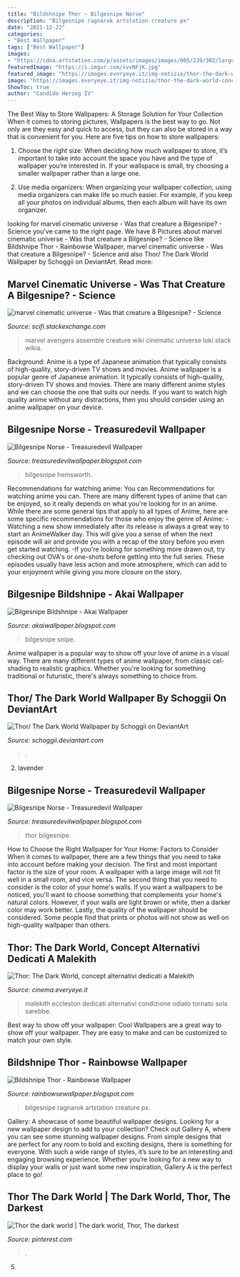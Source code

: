 ```yaml
---
title: "Bildshnipe Thor ~ Bilgesnipe Norse"
description: "Bilgesnipe ragnarok artstation creature px"
date: "2021-12-22"
categories:
- "Best Wallpaper"
tags: ["Best Wallpaper"]
images:
- "https://cdna.artstation.com/p/assets/images/images/005/239/302/large/courtney-clay-beast-edits-stills1.jpg?1489551348"
featuredImage: "https://i.imgur.com/svvNFjK.jpg"
featured_image: "https://images.everyeye.it/img-notizie/thor-the-dark-world-concept-alternativi-dedicati-malekith-v4-307449-1280x720.jpg"
image: "https://images.everyeye.it/img-notizie/thor-the-dark-world-concept-alternativi-dedicati-malekith-v4-307449-1280x720.jpg"
ShowToc: true
author: "Candido Herzog IV"
---
```



The Best Way to Store Wallpapers: A Storage Solution for Your Collection
When it comes to storing pictures, Wallpapers is the best way to go. Not only are they easy and quick to access, but they can also be stored in a way that is convenient for you. Here are five tips on how to store wallpapers:
1) Choose the right size: When deciding how much wallpaper to store, it’s important to take into account the space you have and the type of wallpaper you’re interested in. If your wallspace is small, try choosing a smaller wallpaper rather than a large one.

2) Use media organizers: When organizing your wallpaper collection, using media organizers can make life so much easier. For example, if you keep all your photos on individual albums, then each album will have its own organizer.

	

		
looking for marvel cinematic universe - Was that creature a Bilgesnipe? - Science you've came to the right page. We have 8 Pictures about marvel cinematic universe - Was that creature a Bilgesnipe? - Science like Bildshnipe Thor - Rainbowse Wallpaper, marvel cinematic universe - Was that creature a Bilgesnipe? - Science and also Thor/ The Dark World Wallpaper by Schoggii on DeviantArt. Read more:
		
    
## Marvel Cinematic Universe - Was That Creature A Bilgesnipe? - Science

<img loading=lazy src="https://i.stack.imgur.com/NGJ2C.png" onerror="this.onerror=null;this.src='https://tse2.mm.bing.net/th?id=OIP.qR0aWzru9dkwrhrIa4HkqQHaEM&amp;pid=15.1';" alt="marvel cinematic universe - Was that creature a Bilgesnipe? - Science">

_Source: scifi.stackexchange.com_

>marvel avengers assemble creature wiki cinematic universe loki stack wikia. 

	

Background: Anime is a type of Japanese animation that typically consists of high-quality, story-driven TV shows and movies.
Anime wallpaper is a popular genre of Japanese animation. It typically consists of high-quality, story-driven TV shows and movies. There are many different anime styles and we can choose the one that suits our needs. If you want to watch high quality anime without any distractions, then you should consider using an anime wallpaper on your device.

    
## Bilgesnipe Norse - Treasuredevil Wallpaper

<img loading=lazy src="https://i.pinimg.com/originals/02/c7/02/02c7021c9363c9c3624bd6d12d840205.gif" onerror="this.onerror=null;this.src='https://tse3.mm.bing.net/th?id=OIP.c0eltP_sODyi4i_NegMuPAHaHX&amp;pid=15.1';" alt="Bilgesnipe Norse - Treasuredevil Wallpaper">

_Source: treasuredevilwallpaper.blogspot.com_

>bilgesnipe hemsworth. 

	

Recommendations for watching anime: You can
Recommendations for watching anime you can. There are many different types of anime that can be enjoyed, so it really depends on what you're looking for in an anime. While there are some general tips that apply to all types of Anime, here are some specific recommendations for those who enjoy the genre of Anime: 
-Watching a new show immediately after its release is always a great way to start an AnimeWalker day. This will give you a sense of when the next episode will air and provide you with a recap of the story before you even get started watching. 
-If you're looking for something more drawn out, try checking out OVA's or one-shots before getting into the full series. These episodes usually have less action and more atmosphere, which can add to your enjoyment while giving you more closure on the story.

    
## Bilgesnipe Bildshnipe - Akai Wallpaper

<img loading=lazy src="https://pbs.twimg.com/media/CDVoBiwUkAA0NSV.jpg:large" onerror="this.onerror=null;this.src='https://tse2.mm.bing.net/th?id=OIP.yUttU3WlA9yfELm6A0r0qgHaFt&amp;pid=15.1';" alt="Bilgesnipe Bildshnipe - Akai Wallpaper">

_Source: akaiwallpaper.blogspot.com_

>bilgesnipe snipe. 

	

Anime wallpaper is a popular way to show off your love of anime in a visual way. There are many different types of anime wallpaper, from classic cel-shading to realistic graphics. Whether you're looking for something traditional or futuristic, there's always something to choice from.

    
## Thor/ The Dark World Wallpaper By Schoggii On DeviantArt

<img loading=lazy src="http://img08.deviantart.net/8900/i/2013/235/2/4/thor__the_dark_world_wallpaper_by_schoggii-d6jcse8.jpg" onerror="this.onerror=null;this.src='https://tse4.mm.bing.net/th?id=OIP.-VuaswurG7pEb5_N-tZXUwHaFj&amp;pid=15.1';" alt="Thor/ The Dark World Wallpaper by Schoggii on DeviantArt">

_Source: schoggii.deviantart.com_

>. 

	

2. lavender 

    
## Bilgesnipe Norse - Treasuredevil Wallpaper

<img loading=lazy src="https://i.imgur.com/svvNFjK.jpg" onerror="this.onerror=null;this.src='https://tse4.mm.bing.net/th?id=OIP.q2SxACMWQ-AVohUI-JU-jQHaHa&amp;pid=15.1';" alt="Bilgesnipe Norse - Treasuredevil Wallpaper">

_Source: treasuredevilwallpaper.blogspot.com_

>thor bilgesnipe. 

	

How to Choose the Right Wallpaper for Your Home: Factors to Consider
When it comes to wallpaper, there are a few things that you need to take into account before making your decision. The first and most important factor is the size of your room. A wallpaper with a large image will not fit well in a small room, and vice versa. 
The second thing that you need to consider is the color of your home's walls. If you want a wallpapers to be noticed, you'll want to choose something that complements your home's natural colors. However, if your walls are light brown or white, then a darker color may work better. 
Lastly, the quality of the wallpaper should be considered. Some people find that prints or photos will not show as well on high-quality wallpaper than others.

    
## Thor: The Dark World, Concept Alternativi Dedicati A Malekith

<img loading=lazy src="https://images.everyeye.it/img-notizie/thor-the-dark-world-concept-alternativi-dedicati-malekith-v4-307449-1280x720.jpg" onerror="this.onerror=null;this.src='https://tse4.mm.bing.net/th?id=OIP.hUM-TRwLE7lEl2JXrZumTAHaEK&amp;pid=15.1';" alt="Thor: The Dark World, concept alternativi dedicati a Malekith">

_Source: cinema.everyeye.it_

>malekith eccleston dedicati alternativi condizione odiato tornato sola sarebbe. 

	

Best way to show off your wallpaper:
Cool Wallpapers are a great way to show off your wallpaper. They are easy to make and can be customized to match your own style.

    
## Bildshnipe Thor - Rainbowse Wallpaper

<img loading=lazy src="https://cdna.artstation.com/p/assets/images/images/005/239/302/large/courtney-clay-beast-edits-stills1.jpg?1489551348" onerror="this.onerror=null;this.src='https://tse3.mm.bing.net/th?id=OIP.3Lk1ylOdoHcyW5cA3NbG1QHaEK&amp;pid=15.1';" alt="Bildshnipe Thor - Rainbowse Wallpaper">

_Source: rainbowsewallpaper.blogspot.com_

>bilgesnipe ragnarok artstation creature px. 

	

Gallery: A showcase of some beautiful wallpaper designs.
Looking for a new wallpaper design to add to your collection? Check out Gallery A, where you can see some stunning wallpaper designs. From simple designs that are perfect for any room to bold and exciting designs, there is something for everyone. With such a wide range of styles, it’s sure to be an interesting and engaging browsing experience. Whether you’re looking for a new way to display your walls or just want some new inspiration, Gallery A is the perfect place to go!





	
	
    
## Thor The Dark World | The Dark World, Thor, The Darkest

<img loading=lazy src="https://i.pinimg.com/736x/54/9a/5e/549a5e6f9b47194d8182bc979c9a86c7.jpg" onerror="this.onerror=null;this.src='https://tse2.mm.bing.net/th?id=OIP.ahNJuHLdHMcq7hN7xCrpTgHaRg&amp;pid=15.1';" alt="Thor the dark world | The dark world, Thor, The darkest">

_Source: pinterest.com_

>. 

	

5.

